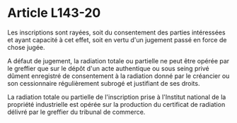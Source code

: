 # Article L143-20

Les inscriptions sont rayées, soit du consentement des parties intéressées et ayant capacité à cet effet, soit en vertu d'un jugement passé en force de chose jugée.

A défaut de jugement, la radiation totale ou partielle ne peut être opérée par le greffier que sur le dépôt d'un acte authentique ou sous seing privé dûment enregistré de consentement à la radiation donné par le créancier ou son cessionnaire régulièrement subrogé et justifiant de ses droits.

La radiation totale ou partielle de l'inscription prise à l'Institut national de la propriété industrielle est opérée sur la production du certificat de radiation délivré par le greffier du tribunal de commerce.
